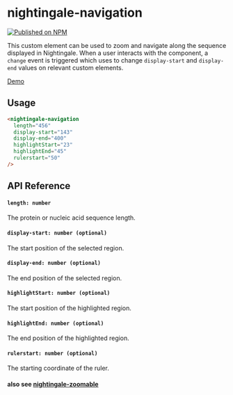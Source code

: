 # nightingale-navigation

[![Published on NPM](https://img.shields.io/npm/v/nightingale-navigation.svg)](https://www.npmjs.com/package/nightingale-navigation)

This custom element can be used to zoom and navigate along the sequence displayed in Nightingale. When a user interacts with the component, a `change` event is triggered which <nightingale-manager> uses to change `display-start` and `display-end` values on relevant custom elements.

[Demo](https://ebi-webcomponents.github.io/nightingale/#/navigation)

## Usage

```html
<nightingale-navigation
  length="456"
  display-start="143"
  display-end="400"
  highlightStart="23"
  highlightEnd="45"
  rulerstart="50"
/>
```

## API Reference

#### `length: number`

The protein or nucleic acid sequence length.

#### `display-start: number (optional)`

The start position of the selected region.

#### `display-end: number (optional)`

The end position of the selected region.

#### `highlightStart: number (optional)`

The start position of the highlighted region.

#### `highlightEnd: number (optional)`

The end position of the highlighted region.

#### `rulerstart: number (optional)`

The starting coordinate of the ruler.

#### also see [nightingale-zoomable](https://github.com/ebi-webcomponents/nightingale/blob/master/packages/nightingale-zoomable/README.md#properties)
